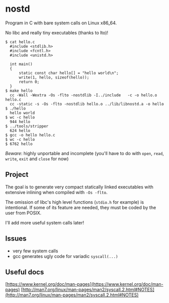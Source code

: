 nostd
=====

Program in C with bare system calls on Linux x86\_64.

No libc and really tiny executables (thanks to lto)!

    $ cat hello.c
      #include <stdlib.h>
      #include <fcntl.h>
      #include <unistd.h>

      int main()
      {
          static const char hello[] = "hello world\n";
          write(1, hello, sizeof(hello));
          return 0;
      }
    $ make hello
      cc -Wall -Wextra -Os -flto -nostdlib -I../include   -c -o hello.o hello.c
      cc -static -s -Os -flto -nostdlib hello.o ../lib/libnostd.a -o hello
    $ ./hello
      hello world
    $ wc -c hello
      944 hello
    $ ../tools/stripper
      624 hello
    $ gcc -o hello hello.c
    $ wc -c hello
    $ 6762 hello


*Beware*: highly unportable and incomplete (you'll have to do with ```open```,
```read```, ```write```, ```exit``` and ```close``` for now)


Project
-------

The goal is to generate very compact statically linked executables with extensive inlining when compiled with ```-Os -flto```.

The omission of libc's high level functions (```stdio.h``` for example) is intentional. If some of its feature are needed, they must be coded by the user from POSIX.

I'll add more useful system calls later!


Issues
------

* very few system calls
* gcc generates ugly code for variadic ```syscall(...)```


Useful docs
-----------

[https://www.kernel.org/doc/man-pages](https://www.kernel.org/doc/man-pages)
[http://man7.org/linux/man-pages/man2/syscall.2.html#NOTES](http://man7.org/linux/man-pages/man2/syscall.2.html#NOTES)

